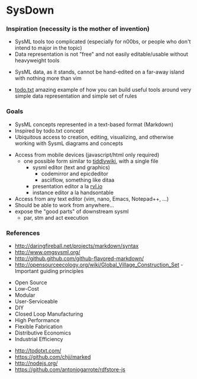 SysDown
=======

### Inspiration (necessity is the mother of invention) ###

 * SysML tools too complicated (especially for n00bs, or people who don't intend to major in the topic)
 * Data representation is not "free" and not easily editable/usable without heavyweight tools
  - SysML data, as it stands, cannot be hand-edited on a far-away island with nothing more than vim
 * [todo.txt](http://todotxt.com) amazing example of how you can build useful tools around very simple data representation and simple set of rules 
 
### Goals ###

 * SysML concepts represented in a text-based format (Markdown)
 * Inspired by todo.txt concept
 * Ubiquitous access to creation, editing, visualizing, and otherwise working with SysmL diagrams and concepts
  - Access from mobile devices (javascript/html only required)
    - one possible form similar to [tiddlywiki](Http://tiddlywiki.com), with a single file
      - sysml editor (text and graphics)
        - codemirror and epicdeditor
        - asciiflow, something like ditaa
      - presentation editor a la [rvl.io](http://rvl.io)
      - instance editor a la handsontable
  - Access from any text editor (vim, nano, Emacs, Notepad++, ...)
  - Should be able to work from anywhere...
  - expose the "good parts" of downstream sysml
    - par, stm and act execution
 
### References ###
 * http://daringfireball.net/projects/markdown/syntax
 * http://www.omgsysml.org/
 * http://github.github.com/github-flavored-markdown/
 * http://opensourceecology.org/wiki/Global_Village_Construction_Set - Important guiding principles
  - Open Source 
  - Low-Cost 
  - Modular 
  - User-Serviceable 
  - DIY 
  - Closed Loop Manufacturing
  - High Performance 
  - Flexible Fabrication 
  - Distributive Economics 
  - Industrial Efficiency 
 * http://todotxt.com/
 * https://github.com/chjj/marked
 * http://nodejs.org/
 * https://github.com/antoniogarrote/rdfstore-js



